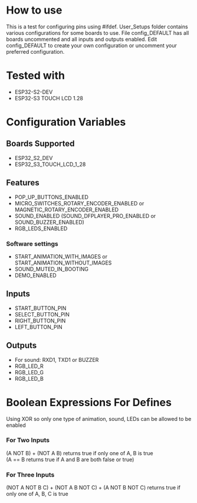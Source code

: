 # How to use 
This is a test for configuring pins using #ifdef. User_Setups folder contains various configurations for some boards to use. File config_DEFAULT has all boards uncommented and all inputs and outputs enabled. Edit config_DEFAULT to create your own configuration or uncomment your preferred configuration.  
# Tested with 
* ESP32-S2-DEV  
* ESP32-S3 TOUCH LCD 1.28
# Configuration Variables  
## Boards Supported 
* ESP32_S2_DEV
* ESP32_S3_TOUCH_LCD_1_28
## Features  
* POP_UP_BUTTONS_ENABLED
* MICRO_SWITCHES_ROTARY_ENCODER_ENABLED or MAGNETIC_ROTARY_ENCODER_ENABLED
* SOUND_ENABLED (SOUND_DFPLAYER_PRO_ENABLED or SOUND_BUZZER_ENABLED)
* RGB_LEDS_ENABLED
### Software settings
* START_ANIMATION_WITH_IMAGES or START_ANIMATION_WITHOUT_IMAGES
* SOUND_MUTED_IN_BOOTING
* DEMO_ENABLED
## Inputs 
* START_BUTTON_PIN
* SELECT_BUTTON_PIN
* RIGHT_BUTTON_PIN
* LEFT_BUTTON_PIN
## Outputs 
* For sound: RXD1, TXD1 or BUZZER
* RGB_LED_R
* RGB_LED_G
* RGB_LED_B
# Boolean Expressions For Defines
Using XOR so only one type of animation, sound, LEDs can be allowed to be enabled
### For Two Inputs
(A NOT B) + (NOT A B) returns true if only one of A, B is true  
(A == B returns true if A and B are both false or true)
### For Three Inputs
(NOT A NOT B C) + (NOT A B NOT C) + (A NOT B NOT C) returns true if only one of A, B, C is true